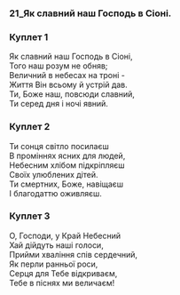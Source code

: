 ### 21_Як славний наш Господь в Сіоні.
### Куплет 1
Як славний наш Господь в Сіоні, <br/>Того наш розум не обняв;<br/>Величний в небесах на троні - <br/>Життя Він всьому й устрій дав.<br/>Ти, Боже наш, повсюди славний, <br/>Ти серед дня і ночі явний.
### Куплет 2
Ти сонця світло посилаєш <br/>В проміннях ясних для людей,<br/>Небесним хлібом підкріпляєш <br/>Своїх улюблених дітей.<br/>Ти смертних, Боже, навіщаєш <br/>І благодаттю оживляєш.
### Куплет 3
О, Господи, у Край Небесний <br/>Хай дійдуть наші голоси, <br/>Прийми хваління спів сердечний, <br/>Як перли ранньої роси, <br/>Серця для Тебе відкриваєм, <br/>Тебе в піснях ми величаєм!
